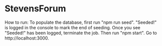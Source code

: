 # StevensForum

How to run:
To populate the database, first run "npm run seed".
"Seeded!" is logged in the console to mark the end of seeding.
Once you see "Seeded!" has been logged, terminate the job.
Then run "npm start".
Go to http://localhost:3000.

